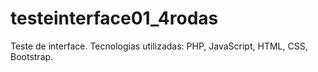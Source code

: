 # testeinterface01_4rodas

Teste de interface. Tecnologias utilizadas: PHP, JavaScript, HTML, CSS, Bootstrap.
